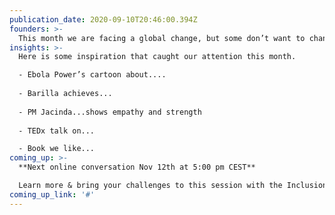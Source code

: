 ```yaml
---
publication_date: 2020-09-10T20:46:00.394Z
founders: >-
  This month we are facing a global change, but some don’t want to change, did you not know that the dog jumped over the moon? And then all bad things started to happen in the air. Then, the black-eye pea turned green & the carrots refused to emerge from the earth. What? Why? Read on.
insights: >- 
  Here is some inspiration that caught our attention this month.

  - Ebola Power’s cartoon about....
 
  - Barilla achieves...
  
  - PM Jacinda...shows empathy and strength
 
  - TEDx talk on...

  - Book we like...
coming_up: >-
  **Next online conversation Nov 12th at 5:00 pm CEST**

  Learn more & bring your challenges to this session with the Inclusion Nudges Founders & Authors and with change makers using Inclusion Nudges
coming_up_link: '#'
---
```

